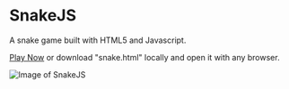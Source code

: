 # SnakeJS
A snake game built with HTML5 and Javascript.

[Play Now](https://ahmed-osama.com/snake/) or download "snake.html" locally and open it with any browser.
  
 ![Image of SnakeJS](https://github.com/ahmed-osama-iv/SnakeJS/blob/master/image.png)
